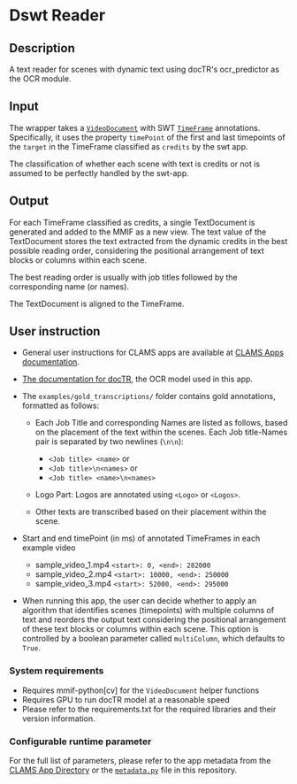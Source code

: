 # Dswt Reader

## Description
A text reader for scenes with dynamic text using docTR's ocr_predictor as the OCR module.

## Input

The wrapper takes a [`VideoDocument`]('https://mmif.clams.ai/vocabulary/VideoDocument/v1/') with SWT 
[`TimeFrame`]('https://mmif.clams.ai/vocabulary/TimeFrame/v3/') annotations. Specifically, it uses the property `timePoint` of the first and last timepoints of the `target` in the TimeFrame classified as `credits` by the swt app.

The classification of whether each scene with text is credits or not is assumed to be perfectly handled by the swt-app. 

## Output

For each TimeFrame classified as credits, a single TextDocument is generated and added to the MMIF as a new view. 
The text value of the TextDocument stores the text extracted from the dynamic credits in the best possible reading order, considering the positional arrangement of text blocks or columns within each scene.

The best reading order is usually with job titles followed by the corresponding name (or names).

The TextDocument is aligned to the TimeFrame.


## User instruction

- General user instructions for CLAMS apps are available at [CLAMS Apps documentation](https://apps.clams.ai/clamsapp).

- [The documentation for docTR](https://mindee.github.io/doctr/modules/io.html#document-structure), the OCR model used in this app.

- The `examples/gold_transcriptions/` folder contains gold annotations, formatted as follows:

  - Each Job Title and corresponding Names are listed as follows, based on the placement of the text within the scenes. Each Job title-Names pair is separated by two newlines (`\n\n`):
    - `<Job title> <name>`
    or
    - `<Job title>\n<names>`
    or
    - `<Job title> <name>\n<names>`

  - Logo Part: Logos are annotated using `<Logo>` or `<Logos>`.
  - Other texts are transcribed based on their placement within the scene.
  
- Start and end timePoint (in ms) of annotated TimeFrames in each example video
  - sample_video_1.mp4
  `<start>: 0, <end>: 282000`
  - sample_video_2.mp4
  `<start>: 10000, <end>: 250000`
  - sample_video_3.mp4
  `<start>: 52000, <end>: 295000`
  
- When running this app, the user can decide whether to apply an algorithm that identifies scenes (timepoints) with 
multiple columns of text and reorders the output text considering the positional arrangement of these text blocks or 
columns within each scene. This option is controlled by a boolean parameter called `multiColumn`, which defaults to `True`.

### System requirements

- Requires mmif-python[cv] for the `VideoDocument` helper functions
- Requires GPU to run docTR model at a reasonable speed
- Please refer to the requirements.txt for the required libraries and their version information. 

### Configurable runtime parameter

For the full list of parameters, please refer to the app metadata from the [CLAMS App Directory](https://apps.clams.ai) or the [`metadata.py`](metadata.py) file in this repository.
